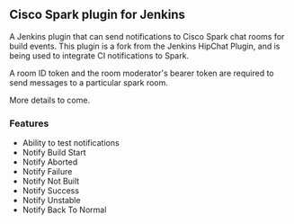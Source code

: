 ## Cisco Spark plugin for Jenkins

A Jenkins plugin that can send notifications to Cisco Spark chat rooms for build events. This plugin is a fork from the Jenkins HipChat Plugin, and is being used to integrate CI notifications to Spark.

A room ID token and the room moderator's bearer token are required to send messages to a particular spark room.

More details to come.

### Features

* Ability to test notifications
* Notify Build Start
* Notify Aborted
* Notify Failure
* Notify Not Built
* Notify Success
* Notify Unstable
* Notify Back To Normal
